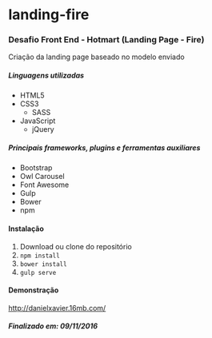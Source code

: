 # landing-fire

### Desafio Front End - Hotmart (Landing Page - Fire)
Criação da landing page baseado no modelo enviado

##### Linguagens utilizadas
- HTML5
- CSS3
  - SASS
- JavaScript
  - jQuery

##### Principais frameworks, plugins e ferramentas auxiliares
 - Bootstrap
 - Owl Carousel
 - Font Awesome
 - Gulp
 - Bower
 - npm

#### Instalação
1. Download ou clone do repositório
2. `npm install`
3. `bower install`
4. `gulp serve`

#### Demonstração
http://danielxavier.16mb.com/

##### Finalizado em: 09/11/2016
